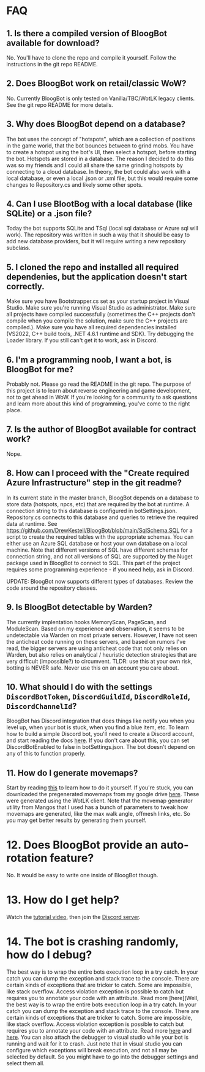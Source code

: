 # FAQ

## 1. Is there a compiled version of BloogBot available for download?
No. You'll have to clone the repo and compile it yourself. Follow the instructions in the git repo README.

## 2. Does BloogBot work on retail/classic WoW?
No. Currently BloogBot is only tested on Vanilla/TBC/WotLK legacy clients. See the git repo README for more details.

## 3. Why does BloogBot depend on a database?
The bot uses the concept of "hotspots", which are a collection of positions in the game world, that the bot bounces between to grind mobs. You have to create a hotspot using the bot's UI, then select a hotspot, before starting the bot. Hotspots are stored in a database. The reason I decided to do this was so my friends and I could all share the same grinding hotspots by connecting to a cloud database. In theory, the bot could also work with a local database, or even a local .json or .xml file, but this would require some changes to Repository.cs and likely some other spots.

## 4. Can I use BlootBog with a local database (like SQLite) or a .json file?
Today the bot supports SQLite and TSql (local sql database or Azure sql will work). The repository was written in such a way that it should be easy to add new database providers, but it will require writing a new repository subclass.

## 5. I cloned the repo and installed all required dependenies, but the application doesn't start correctly.
Make sure you have Bootstrapper.cs set as your startup project in Visual Studio. Make sure you're running Visual Studio as administrator. Make sure all projects have compiled successfully (sometimes the C++ projects don't compile when you compile the solution, make sure the C++ projects are compiled.). Make sure you have all required dependencies installed (VS2022, C++ build tools, .NET 4.6.1 runtime and SDK). Try debugging the Loader library. If you still can't get it to work, ask in Discord.

## 6. I'm a programming noob, I want a bot, is BloogBot for me?
Probably not. Please go read the README in the git repo. The purpose of this project is to learn about reverse engineering and game development, not to get ahead in WoW. If you're looking for a community to ask questions and learn more about this kind of programming, you've come to the right place.

## 7. Is the author of BloogBot available for contract work?
Nope.

## 8. How can I proceed with the "Create required Azure Infrastructure" step in the git readme?
In its current state in the master branch, BloogBot depends on a database to store data (hotspots, npcs, etc) that are required by the bot at runtime. A connection string to this database is configured in botSettings.json. Repository.cs connects to this database and queries to retrieve the required data at runtime. See https://github.com/DrewKestell/BloogBot/blob/main/SqlSchema.SQL for a script to create the required tables with the appropriate schemas. You can either use an Azure SQL database or host your own database on a local machine. Note that different versions of SQL have different schemas for connection string, and not all versions of SQL are supported by the Nuget package used in BloogBot to connect to SQL. This part of the project requires some programming experience - if you need help, ask in Discord.

UPDATE: BloogBot now supports different types of databases. Review the code around the repository classes.

## 9. Is BloogBot detectable by Warden?
The currently implentation hooks MemoryScan, PageScan, and ModuleScan. Based on my experience and observation, it seems to be undetectable via Warden on most private servers. However, I have not seen the anticheat code running on these servers, and based on rumors I've read, the bigger servers are using anticheat code that not only relies on Warden, but also relies on analytical / heuristic detection strategies that are very difficult (impossible?) to circumvent. TLDR: use this at your own risk, botting is NEVER safe. Never use this on an account you care about.

## 10. What should I do with the settings `DiscordBotToken`, `DiscordGuildId`, `DiscordRoleId`, `DiscordChannelId`?
BloogBot has Discord integration that does things like notify you when you level up, when your bot is stuck, when you find a blue item, etc. To learn how to build a simple Discord bot, you'll need to create a Discord account, and start reading the docs [here](https://discord.com/developers/docs/getting-started). If you don't care about this, you can set DiscordBotEnabled to false in botSettings.json. The bot doesn't depend on any of this to function properly.

## 11. How do I generate movemaps?
Start by reading [this](https://drewkestell.us/Article/6/Chapter/20) to learn how to do it yourself. If you're stuck, you can downloaded the pregenerated movemaps from my google drive [here](https://drive.google.com/file/d/1w8EH25diV0A_sbFBUw063oWIafqg5fOP/view?usp=drive_link). These were generated using the WotLK client. Note that the movemap generator utility from Mangos that I used has a bunch of parameters to tweak how movemaps are generated, like the max walk angle, offmesh links, etc. So you may get better results by generating them yourself.

# 12. Does BloogBot provide an auto-rotation feature?
No. It would be easy to write one inside of BloogBot though.

# 13. How do I get help?
Watch the [tutorial video](https://www.youtube.com/watch?v=g3jYHiajQdk), then join the [Discord server](https://discord.gg/S4tvykaGcJ).

# 14. The bot is crashing randomly, how do I debug?
The best way is to wrap the entire bots execution loop in a try catch. In your catch you can dump the exception and stack trace to the console. There are certain kinds of exceptions that are tricker to catch. Some are impossible, like stack overflow. Access violation exception is possible to catch but requires you to annotate your code with an attribute. Read more [here](Well, the best way is to wrap the entire bots execution loop in a try catch. In your catch you can dump the exception and stack trace to the console. There are certain kinds of exceptions that are tricker to catch. Some are impossible, like stack overflow. Access violation exception is  possible to catch but requires you to annotate your code with an attribute. Read more [here](https://stackoverflow.com/questions/7392783/list-of-exceptions-that-cant-be-caught-in-net) and [here](https://stackoverflow.com/questions/3469368/how-to-handle-accessviolationexception). You can also attach the debugger to visual studio while your bot is running and wait for it to crash. Just note that in visual studio you can configure which exceptions will break execution, and not all may be selected by default. So you might have to go into the debugger settings and select them all.
